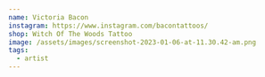 ```yaml
---
name: Victoria Bacon
instagram: https://www.instagram.com/bacontattoos/
shop: Witch Of The Woods Tattoo
image: /assets/images/screenshot-2023-01-06-at-11.30.42-am.png
tags:
  - artist
---
```

